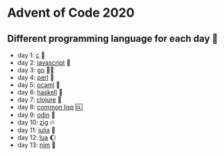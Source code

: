 # Advent of Code 2020
## Different programming language for each day :cowboy_hat_face:

* day 1: [c](https://gcc.gnu.org/) :older_man:
* day 2: [javascript](https://www.javascript.com/) :bridge_at_night:
* day 3: [go](https://go.dev/) :running_man:
* day 4: [perl](https://www.perl.org/) :gem: 
* day 5: [ocaml](https://ocaml.org/) :camel:
* day 6: [haskell](https://www.haskell.org/) :mage:
* day 7: [clojure](https://clojure.org/) :test_tube:
* day 8: [common lisp](https://common-lisp.net/) :cl:
* day 9: [odin](https://odin-lang.org/) :meat_on_bone:
* day 10: [zig](https://ziglang.org/) :fire:
* day 11: [julia](https://julialang.org/) :dancer:
* day 12: [lua](https://www.lua.org/) :moon:
* day 13: [nim](https://nim-lang.org/) :crown:
